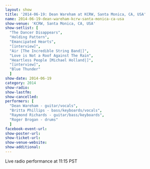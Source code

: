 ```yaml
---
layout: show
title: '2014-06-19: Dean Wareham at KCRW, Santa Monica, CA, USA'
name: 2014-06-19-dean-wareham-kcrw-santa-monica-ca-usa
show-venue: 'KCRW, Santa Monica, CA, USA'
show-setlist: [
  "The Dancer Disappears",
  "Holding Pattern",
  "Emancipated Hearts",
  "[interview]",
  "Air [The Incredible String Band|]",
  "Love is Not a Roof Against The Rain",
  "Heartless People [Michael Holland|]",
  "[interview]",
  "Blue Thunder"
  ]
show-date: 2014-06-19
category: 2014
show-radio: 
show-lastfm: 
show-cancelled: 
performers: [
  "Dean Wareham - guitar/vocals",
  "Britta Phillips - bass/keyboards/vocals",
  "Raymond Richards - guitar/bass/keyboards",
  "Roger Brogan - drums"
  ]
facebook-event-url: 
show-poster-url: 
show-ticket-url: 
show-venue-website: 
show-additional: 
---
```

Live radio performance at 11:15 PST